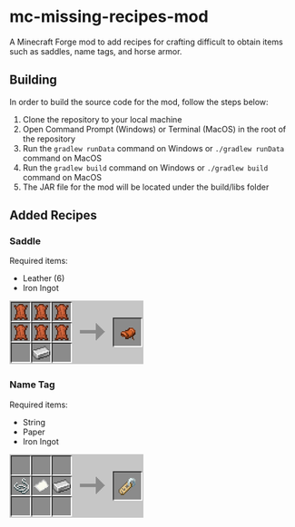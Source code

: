 # mc-missing-recipes-mod

A Minecraft Forge mod to add recipes for crafting difficult to obtain items such as saddles, name tags, and horse armor.

## Building

In order to build the source code for the mod, follow the steps below:
1) Clone the repository to your local machine
2) Open Command Prompt (Windows) or Terminal (MacOS) in the root of the repository
3) Run the `gradlew runData` command on Windows or `./gradlew runData` command on MacOS
4) Run the `gradlew build` command on Windows or `./gradlew build` command on MacOS
5) The JAR file for the mod will be located under the build/libs folder

## Added Recipes

### Saddle

Required items:
* Leather (6)
* Iron Ingot

![Crafting recipe for saddle](img/saddle_recipe.png)

### Name Tag

Required items:
* String
* Paper
* Iron Ingot

![Crafting recipe for name tag](img/name_tag_recipe.png)
